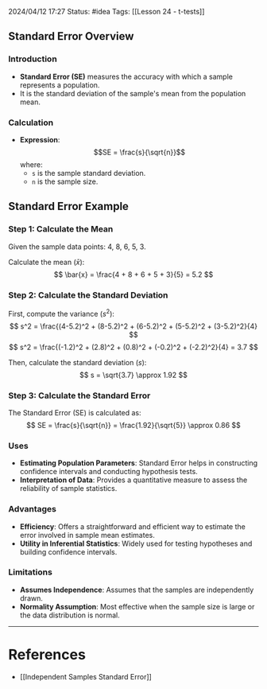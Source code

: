 2024/04/12 17:27
Status: #idea
Tags: [[Lesson 24 - t-tests]]

## Standard Error Overview

### Introduction

- **Standard Error (SE)** measures the accuracy with which a sample represents a population.
- It is the standard deviation of the sample's mean from the population mean.

### Calculation

- **Expression**:
    $$SE = \frac{s}{\sqrt{n}}$$
    where:
    - `s` is the sample standard deviation.
    - `n` is the sample size.

## Standard Error Example

### Step 1: Calculate the Mean
Given the sample data points: 4, 8, 6, 5, 3.

Calculate the mean $( \bar{x} )$:
$$
\bar{x} = \frac{4 + 8 + 6 + 5 + 3}{5} = 5.2
$$

### Step 2: Calculate the Standard Deviation
First, compute the variance $( s^2 )$:
$$
s^2 = \frac{(4-5.2)^2 + (8-5.2)^2 + (6-5.2)^2 + (5-5.2)^2 + (3-5.2)^2}{4}
$$
$$
s^2 = \frac{(-1.2)^2 + (2.8)^2 + (0.8)^2 + (-0.2)^2 + (-2.2)^2}{4} = 3.7
$$

Then, calculate the standard deviation $( s )$:
$$
s = \sqrt{3.7} \approx 1.92
$$

### Step 3: Calculate the Standard Error
The Standard Error (SE) is calculated as:
$$
SE = \frac{s}{\sqrt{n}} = \frac{1.92}{\sqrt{5}} \approx 0.86
$$


### Uses

- **Estimating Population Parameters**: Standard Error helps in constructing confidence intervals and conducting hypothesis tests.
- **Interpretation of Data**: Provides a quantitative measure to assess the reliability of sample statistics.

### Advantages

- **Efficiency**: Offers a straightforward and efficient way to estimate the error involved in sample mean estimates.
- **Utility in Inferential Statistics**: Widely used for testing hypotheses and building confidence intervals.

### Limitations

- **Assumes Independence**: Assumes that the samples are independently drawn.
- **Normality Assumption**: Most effective when the sample size is large or the data distribution is normal.






---
# References

- [[Independent Samples Standard Error]]